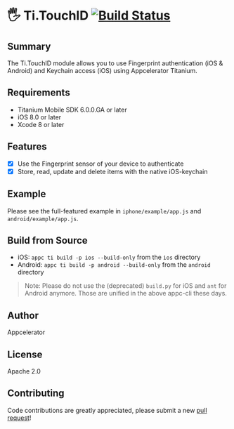 # 🖐 Ti.TouchID [![Build Status](https://travis-ci.org/appcelerator-modules/ti.touchid.svg?branch=master)](https://travis-ci.org/appcelerator-modules/ti.touchid)

Summary
---------------
The Ti.TouchID module allows you to use Fingerprint authentication (iOS & Android) and Keychain access (iOS) 
using Appcelerator Titanium.

Requirements
---------------
- Titanium Mobile SDK 6.0.0.GA or later
- iOS 8.0 or later
- Xcode 8 or later

Features
---------------
- [x] Use the Fingerprint sensor of your device to authenticate
- [x] Store, read, update and delete items with the native iOS-keychain

Example
---------------
Please see the full-featured example in `iphone/example/app.js` and `android/example/app.js`.

Build from Source
---------------
- iOS: `appc ti build -p ios --build-only` from the `ios` directory
- Android: `appc ti build -p android --build-only` from the `android` directory

> Note: Please do not use the (deprecated) `build.py` for iOS and `ant` for Android anymore.
> Those are unified in the above appc-cli these days.

Author
---------------
Appcelerator

License
---------------
Apache 2.0

Contributing
---------------
Code contributions are greatly appreciated, please submit a new [pull request](https://github.com/appcelerator-modules/ti.touchid/pull/new/master)!
